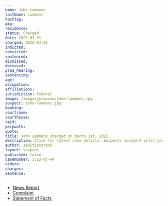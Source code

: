```yaml
---
name: John Lammons
lastName: Lammons
hashtag:
aka:
residence:
status: Charged
date: 2022-03-01
charged: 2022-03-01
indicted:
convicted:
sentenced:
dismissed:
deceased:
plea_hearing:
sentencing:
age:
occupation:
affiliations:
jurisdiction: Federal
image: /images/preview/john-lammons.jpg
suspect: john-lammons.jpg
booking:
courtroom:
courthouse:
raid:
perpwalk:
quote:
title: John Lammons charged on March 1st, 2022
description: Click for latest case details. Suspects innocent until proven guilty.
author: seditiontrack
layout: suspect
published: false
caseNumber: 1:22-mj-44
videos:
charges:
sentence:
---
```

- [News Report]()
- [Complaint](https://www.justice.gov/usao-dc/case-multi-defendant/file/1487231/download)
- [Statement of Facts](https://www.justice.gov/usao-dc/case-multi-defendant/file/1487236/download)
